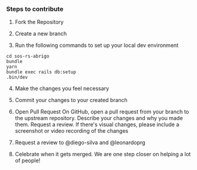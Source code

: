 ### Steps to contribute

1. Fork the Repository

2. Create a new branch

3. Run the following commands to set up your local dev environment

```	
cd sos-rs-abrigo
bundle
yarn
bundle exec rails db:setup
.bin/dev
```

4. Make the changes you feel necessary

5. Commit your changes to your created branch

6. Open Pull Request
On GitHub, open a pull request from your branch to the upstream repository. Describe your changes and why you made them. Request a review.
If there's visual changes, please include a screenshot or video recording of the changes

7. Request a review to @diego-silva and @leonardoprg

8. Celebrate when it gets merged. We are one step closer on helping a lot of people!
